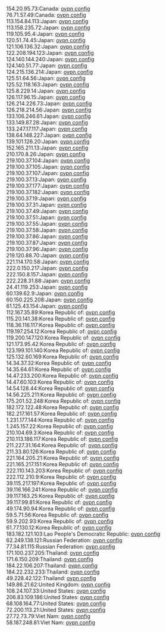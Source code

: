 154.20.95.73:Canada: [ovpn config](vpn/154_20_95_73.ovpn)  
76.71.57.49:Canada: [ovpn config](vpn/76_71_57_49.ovpn)  
113.154.84.113:Japan: [ovpn config](vpn/113_154_84_113.ovpn)  
113.158.235.72:Japan: [ovpn config](vpn/113_158_235_72.ovpn)  
119.105.95.4:Japan: [ovpn config](vpn/119_105_95_4.ovpn)  
120.51.74.45:Japan: [ovpn config](vpn/120_51_74_45.ovpn)  
121.106.136.32:Japan: [ovpn config](vpn/121_106_136_32.ovpn)  
122.208.194.123:Japan: [ovpn config](vpn/122_208_194_123.ovpn)  
124.140.144.240:Japan: [ovpn config](vpn/124_140_144_240.ovpn)  
124.140.51.77:Japan: [ovpn config](vpn/124_140_51_77.ovpn)  
124.215.136.214:Japan: [ovpn config](vpn/124_215_136_214.ovpn)  
125.51.64.56:Japan: [ovpn config](vpn/125_51_64_56.ovpn)  
125.52.118.163:Japan: [ovpn config](vpn/125_52_118_163.ovpn)  
125.8.229.14:Japan: [ovpn config](vpn/125_8_229_14.ovpn)  
126.117.96.15:Japan: [ovpn config](vpn/126_117_96_15.ovpn)  
126.214.226.73:Japan: [ovpn config](vpn/126_214_226_73.ovpn)  
126.218.214.56:Japan: [ovpn config](vpn/126_218_214_56.ovpn)  
133.106.246.61:Japan: [ovpn config](vpn/133_106_246_61.ovpn)  
133.149.87.28:Japan: [ovpn config](vpn/133_149_87_28.ovpn)  
133.247.17.117:Japan: [ovpn config](vpn/133_247_17_117.ovpn)  
138.64.148.227:Japan: [ovpn config](vpn/138_64_148_227.ovpn)  
139.101.126.20:Japan: [ovpn config](vpn/139_101_126_20.ovpn)  
152.165.211.13:Japan: [ovpn config](vpn/152_165_211_13.ovpn)  
210.170.8.26:Japan: [ovpn config](vpn/210_170_8_26.ovpn)  
219.100.37.104:Japan: [ovpn config](vpn/219_100_37_104.ovpn)  
219.100.37.105:Japan: [ovpn config](vpn/219_100_37_105.ovpn)  
219.100.37.107:Japan: [ovpn config](vpn/219_100_37_107.ovpn)  
219.100.37.13:Japan: [ovpn config](vpn/219_100_37_13.ovpn)  
219.100.37.177:Japan: [ovpn config](vpn/219_100_37_177.ovpn)  
219.100.37.182:Japan: [ovpn config](vpn/219_100_37_182.ovpn)  
219.100.37.19:Japan: [ovpn config](vpn/219_100_37_19.ovpn)  
219.100.37.31:Japan: [ovpn config](vpn/219_100_37_31.ovpn)  
219.100.37.49:Japan: [ovpn config](vpn/219_100_37_49.ovpn)  
219.100.37.51:Japan: [ovpn config](vpn/219_100_37_51.ovpn)  
219.100.37.55:Japan: [ovpn config](vpn/219_100_37_55.ovpn)  
219.100.37.58:Japan: [ovpn config](vpn/219_100_37_58.ovpn)  
219.100.37.86:Japan: [ovpn config](vpn/219_100_37_86.ovpn)  
219.100.37.87:Japan: [ovpn config](vpn/219_100_37_87.ovpn)  
219.100.37.96:Japan: [ovpn config](vpn/219_100_37_96.ovpn)  
219.120.88.70:Japan: [ovpn config](vpn/219_120_88_70.ovpn)  
221.114.170.58:Japan: [ovpn config](vpn/221_114_170_58.ovpn)  
222.0.150.217:Japan: [ovpn config](vpn/222_0_150_217.ovpn)  
222.150.8.157:Japan: [ovpn config](vpn/222_150_8_157.ovpn)  
222.228.31.88:Japan: [ovpn config](vpn/222_228_31_88.ovpn)  
24.41.119.253:Japan: [ovpn config](vpn/24_41_119_253.ovpn)  
60.139.62.9:Japan: [ovpn config](vpn/60_139_62_9.ovpn)  
60.150.225.208:Japan: [ovpn config](vpn/60_150_225_208.ovpn)  
61.125.43.154:Japan: [ovpn config](vpn/61_125_43_154.ovpn)  
112.167.35.89:Korea Republic of: [ovpn config](vpn/112_167_35_89.ovpn)  
115.20.141.38:Korea Republic of: [ovpn config](vpn/115_20_141_38.ovpn)  
118.36.116.117:Korea Republic of: [ovpn config](vpn/118_36_116_117.ovpn)  
119.197.254.12:Korea Republic of: [ovpn config](vpn/119_197_254_12.ovpn)  
119.200.147.120:Korea Republic of: [ovpn config](vpn/119_200_147_120.ovpn)  
121.173.95.42:Korea Republic of: [ovpn config](vpn/121_173_95_42.ovpn)  
123.199.101.140:Korea Republic of: [ovpn config](vpn/123_199_101_140.ovpn)  
125.132.60.169:Korea Republic of: [ovpn config](vpn/125_132_60_169.ovpn)  
14.34.37.32:Korea Republic of: [ovpn config](vpn/14_34_37_32.ovpn)  
14.35.64.61:Korea Republic of: [ovpn config](vpn/14_35_64_61.ovpn)  
14.47.233.200:Korea Republic of: [ovpn config](vpn/14_47_233_200.ovpn)  
14.47.60.103:Korea Republic of: [ovpn config](vpn/14_47_60_103.ovpn)  
14.54.128.44:Korea Republic of: [ovpn config](vpn/14_54_128_44.ovpn)  
14.56.225.211:Korea Republic of: [ovpn config](vpn/14_56_225_211.ovpn)  
175.201.52.248:Korea Republic of: [ovpn config](vpn/175_201_52_248.ovpn)  
182.172.122.48:Korea Republic of: [ovpn config](vpn/182_172_122_48.ovpn)  
182.217.161.57:Korea Republic of: [ovpn config](vpn/182_217_161_57.ovpn)  
1.231.177.144:Korea Republic of: [ovpn config](vpn/1_231_177_144.ovpn)  
1.245.157.22:Korea Republic of: [ovpn config](vpn/1_245_157_22.ovpn)  
210.104.69.3:Korea Republic of: [ovpn config](vpn/210_104_69_3.ovpn)  
210.113.186.117:Korea Republic of: [ovpn config](vpn/210_113_186_117.ovpn)  
211.227.31.164:Korea Republic of: [ovpn config](vpn/211_227_31_164.ovpn)  
211.33.80.126:Korea Republic of: [ovpn config](vpn/211_33_80_126.ovpn)  
221.164.205.21:Korea Republic of: [ovpn config](vpn/221_164_205_21.ovpn)  
221.165.217.151:Korea Republic of: [ovpn config](vpn/221_165_217_151.ovpn)  
222.110.143.203:Korea Republic of: [ovpn config](vpn/222_110_143_203.ovpn)  
222.112.210.9:Korea Republic of: [ovpn config](vpn/222_112_210_9.ovpn)  
39.115.217.197:Korea Republic of: [ovpn config](vpn/39_115_217_197.ovpn)  
39.116.166.241:Korea Republic of: [ovpn config](vpn/39_116_166_241.ovpn)  
39.117.163.25:Korea Republic of: [ovpn config](vpn/39_117_163_25.ovpn)  
39.117.99.81:Korea Republic of: [ovpn config](vpn/39_117_99_81.ovpn)  
49.174.90.94:Korea Republic of: [ovpn config](vpn/49_174_90_94.ovpn)  
59.5.71.56:Korea Republic of: [ovpn config](vpn/59_5_71_56.ovpn)  
59.9.202.93:Korea Republic of: [ovpn config](vpn/59_9_202_93.ovpn)  
61.77.130.12:Korea Republic of: [ovpn config](vpn/61_77_130_12.ovpn)  
183.182.121.103:Lao People's Democratic Republic: [ovpn config](vpn/183_182_121_103.ovpn)  
62.249.138.121:Russian Federation: [ovpn config](vpn/62_249_138_121.ovpn)  
77.34.81.115:Russian Federation: [ovpn config](vpn/77_34_81_115.ovpn)  
171.100.237.205:Thailand: [ovpn config](vpn/171_100_237_205.ovpn)  
171.6.150.209:Thailand: [ovpn config](vpn/171_6_150_209.ovpn)  
184.22.106.207:Thailand: [ovpn config](vpn/184_22_106_207.ovpn)  
184.22.232.233:Thailand: [ovpn config](vpn/184_22_232_233.ovpn)  
49.228.42.122:Thailand: [ovpn config](vpn/49_228_42_122.ovpn)  
149.86.21.62:United Kingdom: [ovpn config](vpn/149_86_21_62.ovpn)  
108.24.107.33:United States: [ovpn config](vpn/108_24_107_33.ovpn)  
206.83.109.186:United States: [ovpn config](vpn/206_83_109_186.ovpn)  
68.108.164.77:United States: [ovpn config](vpn/68_108_164_77.ovpn)  
72.200.113.21:United States: [ovpn config](vpn/72_200_113_21.ovpn)  
27.72.73.79:Viet Nam: [ovpn config](vpn/27_72_73_79.ovpn)  
58.187.248.81:Viet Nam: [ovpn config](vpn/58_187_248_81.ovpn)  
